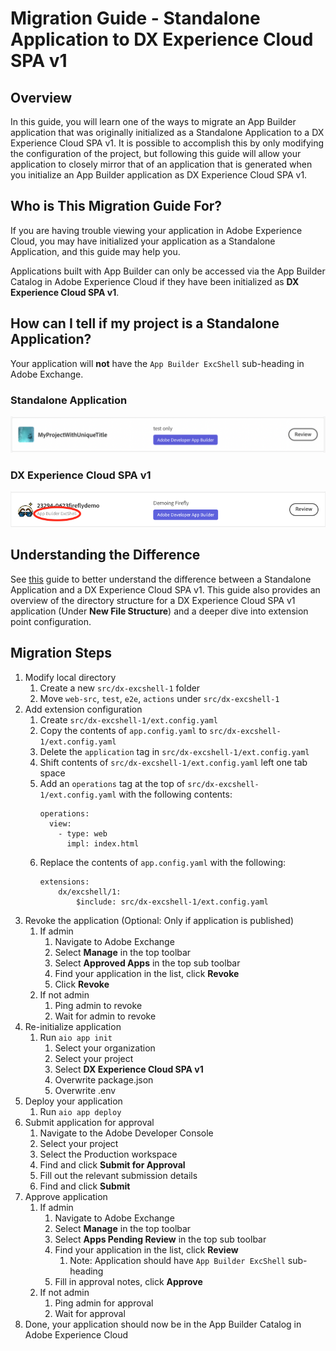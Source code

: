 # Migration Guide - Standalone Application to DX Experience Cloud SPA v1

## Overview 

In this guide, you will learn one of the ways to migrate an App Builder application that was originally initialized as a Standalone Application to a 
DX Experience Cloud SPA v1. It is possible to accomplish this by only modifying the configuration of the project, but following this guide will allow your application to closely mirror that of an application that is generated when you initialize an App Builder application as DX Experience Cloud SPA v1. 

## Who is This Migration Guide For?

If you are having trouble viewing your application in Adobe Experience Cloud, you may have initialized your application as a 
Standalone Application, and this guide may help you. 

Applications built with App Builder can only be accessed via the App Builder Catalog in Adobe Experience Cloud if they have been initialized as **DX 
Experience Cloud SPA v1**. 

## How can I tell if my project is a Standalone Application?

Your application will **not** have the `App Builder ExcShell` sub-heading in Adobe Exchange. 

### Standalone Application 
![Standalone Application](../../images/experience_cloud_standalone_application.png)

### DX Experience Cloud SPA v1
![DX Experience Cloud SPA v1](../../images/experience_cloud_dx_experience_cloud_spa.png)

## Understanding the Difference 

See [this](../extensions/extension_migration_guide.md#old-file-structure) guide to 
better understand the difference between a Standalone Application and a DX Experience Cloud SPA v1. This guide also provides an overview of the
directory structure for a DX Experience Cloud SPA v1 application (Under **New File Structure**) and a deeper dive into extension point configuration. 

## Migration Steps 

1. Modify local directory 
    1. Create a new `src/dx-excshell-1` folder
    2. Move `web-src`, `test`, `e2e`, `actions` under `src/dx-excshell-1`
2. Add extension configuration 
    1. Create `src/dx-excshell-1/ext.config.yaml` 
    3. Copy the contents of `app.config.yaml` to `src/dx-excshell-1/ext.config.yaml` 
    4. Delete the `application` tag in `src/dx-excshell-1/ext.config.yaml` 
    5. Shift contents of `src/dx-excshell-1/ext.config.yaml` left one tab space 
    6. Add an `operations` tag at the top of `src/dx-excshell-1/ext.config.yaml` with the following contents: 
        ```
        operations:
          view:
            - type: web
              impl: index.html
        ```
    6. Replace the contents of `app.config.yaml` with the following: 
        ```
        extensions:
            dx/excshell/1:
                $include: src/dx-excshell-1/ext.config.yaml
        ```
3. Revoke the application (Optional: Only if application is published)
    1. If admin
        1. Navigate to Adobe Exchange 
        2. Select **Manage** in the top toolbar 
        3. Select **Approved Apps** in the top sub toolbar
        4. Find your application in the list, click **Revoke**
        5. Click **Revoke**
    2. If not admin
        1. Ping admin to revoke
        2. Wait for admin to revoke 
4. Re-initialize application 
    1. Run `aio app init`
        1. Select your organization 
        2. Select your project 
        3. Select **DX Experience Cloud SPA v1**
        4. Overwrite package.json 
        5. Overwrite .env
5. Deploy your application
    1. Run `aio app deploy` 
7. Submit application for approval
    1. Navigate to the Adobe Developer Console 
    2. Select your project
    3. Select the Production workspace 
    4. Find and click **Submit for Approval**
    5. Fill out the relevant submission details
    6. Find and click **Submit** 
8. Approve application 
    1. If admin
        1. Navigate to Adobe Exchange 
        2. Select **Manage** in the top toolbar 
        3. Select **Apps Pending Review** in the top sub toolbar
        4. Find your application in the list, click **Review**
            1. Note: Application should have `App Builder ExcShell` sub-heading
        5. Fill in approval notes, click **Approve** 
    2. If not admin
        1. Ping admin for approval
        2. Wait for approval
9. Done, your application should now be in the App Builder Catalog in Adobe Experience Cloud
